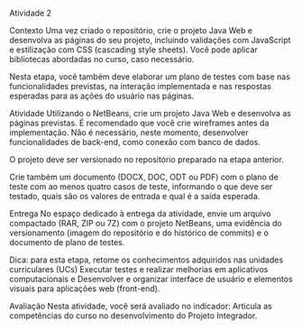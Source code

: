 Atividade 2
 
Contexto
Uma vez criado o repositório, crie o projeto Java Web e desenvolva as páginas do seu projeto, incluindo validações com JavaScript e estilização com CSS (cascading style sheets). Você pode aplicar bibliotecas abordadas no curso, caso necessário.
 
Nesta etapa, você também deve elaborar um plano de testes com base nas funcionalidades previstas, na interação implementada e nas respostas esperadas para as ações do usuário nas páginas.
 
Atividade
Utilizando o NetBeans, crie um projeto Java Web e desenvolva as páginas previstas. É recomendado que você crie wireframes antes da implementação. Não é necessário, neste momento, desenvolver funcionalidades de back-end, como conexão com banco de dados.
 
O projeto deve ser versionado no repositório preparado na etapa anterior.
 
Crie também um documento (DOCX, DOC, ODT ou PDF) com o plano de teste com ao menos quatro casos de teste, informando o que deve ser testado, quais são os valores de entrada e qual é a saída esperada.
 
Entrega
No espaço dedicado à entrega da atividade, envie um arquivo compactado (RAR, ZIP ou 7Z) com o projeto NetBeans, uma evidência do versionamento (imagem do repositório e do histórico de commits) e o documento de plano de testes.
 
Dica: para esta etapa, retome os conhecimentos adquiridos nas unidades curriculares (UCs) Executar testes e realizar melhorias em aplicativos computacionais e Desenvolver e organizar interface de usuário e elementos visuais para aplicações web (front-end).
 
Avaliação
Nesta atividade, você será avaliado no indicador:
Articula as competências do curso no desenvolvimento do Projeto Integrador.
